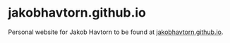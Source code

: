 # jakobhavtorn.github.io

Personal website for Jakob Havtorn to be found at [jakobhavtorn.github.io](jakobhavtorn.github.io).
